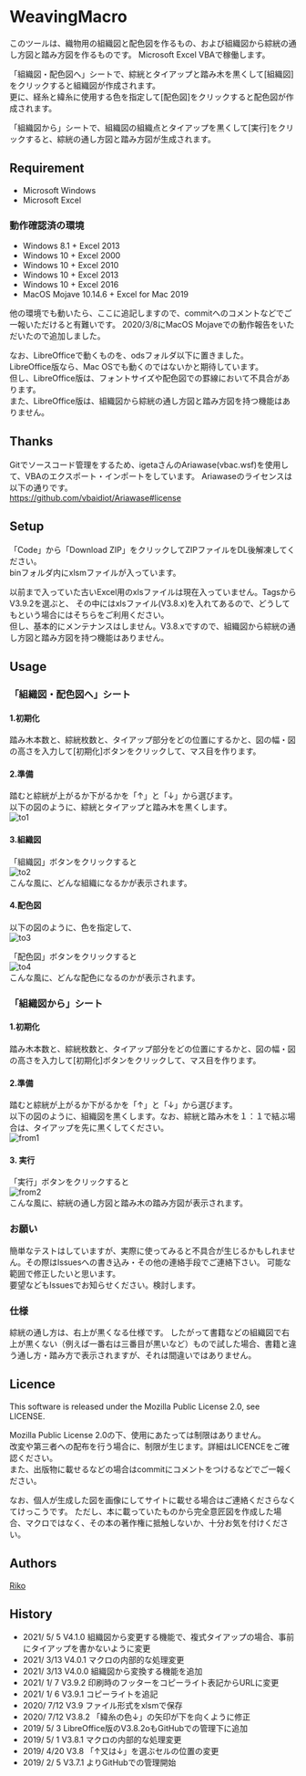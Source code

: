 # WeavingMacro
このツールは、織物用の組織図と配色図を作るもの、および組織図から綜絖の通し方図と踏み方図を作るものです。
Microsoft Excel VBAで稼働します。

「組織図・配色図へ」シートで、綜絖とタイアップと踏み木を黒くして[組織図]をクリックすると組織図が作成されます。  
更に、経糸と緯糸に使用する色を指定して[配色図]をクリックすると配色図が作成されます。

「組織図から」シートで、組織図の組織点とタイアップを黒くして[実行]をクリックすると、綜絖の通し方図と踏み方図が生成されます。

## Requirement
- Microsoft Windows
- Microsoft Excel

### 動作確認済の環境
- Windows 8.1 + Excel 2013
- Windows 10 + Excel 2000
- Windows 10 + Excel 2010
- Windows 10 + Excel 2013
- Windows 10 + Excel 2016
- MacOS Mojave 10.14.6 + Excel for Mac 2019

他の環境でも動いたら、ここに追記しますので、commitへのコメントなどでご一報いただけると有難いです。
2020/3/8にMacOS Mojaveでの動作報告をいただいたので追加しました。


なお、LibreOfficeで動くものを、odsフォルダ以下に置きました。   
LibreOffice版なら、Mac OSでも動くのではないかと期待しています。  
但し、LibreOffice版は、フォントサイズや配色図での罫線において不具合があります。  
また、LibreOffice版は、組織図から綜絖の通し方図と踏み方図を持つ機能はありません。


## Thanks

Gitでソースコード管理をするため、igetaさんのAriawase(vbac.wsf)を使用して、VBAのエクスポート・インポートをしています。
Ariawaseのライセンスは以下の通りです。  
https://github.com/vbaidiot/Ariawase#license


## Setup
「Code」から「Download ZIP」をクリックしてZIPファイルをDL後解凍してください。  
binフォルダ内にxlsmファイルが入っています。

以前まで入っていた古いExcel用のxlsファイルは現在入っていません。TagsからV3.9.2を選ぶと、
その中にはxlsファイル(V3.8.x)を入れてあるので、どうしてもという場合にはそちらをご利用ください。  
但し、基本的にメンテナンスはしません。V3.8.xですので、組織図から綜絖の通し方図と踏み方図を持つ機能はありません。

## Usage

### 「組織図・配色図へ」シート

#### 1.初期化
踏み木本数と、綜絖枚数と、タイアップ部分をどの位置にするかと、図の幅・図の高さを入力して[初期化]ボタンをクリックして、マス目を作ります。

#### 2.準備
踏むと綜絖が上がるか下がるかを「↑」と「↓」から選びます。  
以下の図のように、綜絖とタイアップと踏み木を黒くします。  
![to1](https://user-images.githubusercontent.com/47298391/111017049-8a457a00-83f4-11eb-85b0-889dc16f73af.png)  

#### 3.組織図
「組織図」ボタンをクリックすると   
![to2](https://user-images.githubusercontent.com/47298391/111017052-90d3f180-83f4-11eb-8f0a-32eb1f9501a7.png)  
こんな風に、どんな組織になるかが表示されます。

#### 4.配色図
以下の図のように、色を指定して、  
![to3](https://user-images.githubusercontent.com/47298391/111017055-93cee200-83f4-11eb-8c12-83e81321c39c.png)

「配色図」ボタンをクリックすると   
![to4](https://user-images.githubusercontent.com/47298391/111017061-96313c00-83f4-11eb-825b-f6dd59a4200c.png)  
こんな風に、どんな配色になるのかが表示されます。

### 「組織図から」シート

#### 1.初期化
踏み木本数と、綜絖枚数と、タイアップ部分をどの位置にするかと、図の幅・図の高さを入力して[初期化]ボタンをクリックして、マス目を作ります。

#### 2.準備
踏むと綜絖が上がるか下がるかを「↑」と「↓」から選びます。  
以下の図のように、組織図を黒くします。なお、綜絖と踏み木を１：１で結ぶ場合は、タイアップを先に黒くしてください。  
![from1](https://user-images.githubusercontent.com/47298391/117091797-5f91f500-ad97-11eb-84d2-5f85bc9df126.png)

#### 3. 実行
「実行」ボタンをクリックすると  
![from2](https://user-images.githubusercontent.com/47298391/111017067-9a5d5980-83f4-11eb-84e7-5357b4e9c608.png)  
こんな風に、綜絖の通し方図と踏み木の踏み方図が表示されます。

### お願い
簡単なテストはしていますが、実際に使ってみると不具合が生じるかもしれません。その際はIssuesへの書き込み・その他の連絡手段でご連絡下さい。
可能な範囲で修正したいと思います。  
要望などもIssuesでお知らせください。検討します。

### 仕様
綜絖の通し方は、右上が黒くなる仕様です。
したがって書籍などの組織図で右上が黒くない（例えば一番右は三番目が黒いなど）もので試した場合、書籍と違う通し方・踏み方で表示されますが、それは間違いではありません。



## Licence
This software is released under the Mozilla Public License 2.0, see LICENSE.

Mozilla Public License 2.0の下、使用にあたっては制限はありません。  
改変や第三者への配布を行う場合に、制限が生じます。詳細はLICENCEをご確認ください。  
また、出版物に載せるなどの場合はcommitにコメントをつけるなどでご一報ください。

なお、個人が生成した図を画像にしてサイトに載せる場合はご連絡くださらなくてけっこうです。
ただし、本に載っていたものから完全意匠図を作成した場合、マクロではなく、その本の著作権に抵触しないか、十分お気を付けください。

## Authors

[Riko](https://github.com/riko122)

## History

- 2021/ 5/ 5 V4.1.0 組織図から変更する機能で、複式タイアップの場合、事前にタイアップを書かないように変更
- 2021/ 3/13 V4.0.1 マクロの内部的な処理変更
- 2021/ 3/13 V4.0.0 組織図から変換する機能を追加
- 2021/ 1/ 7 V3.9.2 印刷時のフッターをコピーライト表記からURLに変更
- 2021/ 1/ 6 V3.9.1 コピーライトを追記
- 2020/ 7/12 V3.9   ファイル形式をxlsmで保存
- 2020/ 7/12 V3.8.2 「緯糸の色↓」の矢印が下を向くように修正
- 2019/ 5/ 3 LibreOffice版のV3.8.2oもGitHubでの管理下に追加
- 2019/ 5/ 1 V3.8.1 マクロの内部的な処理変更
- 2019/ 4/20 V3.8   「↑又は↓」を選ぶセルの位置の変更
- 2019/ 2/ 5 V3.7.1 よりGitHubでの管理開始

